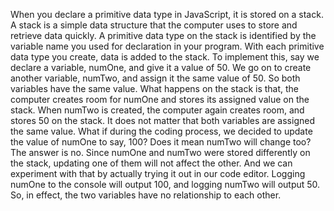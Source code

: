 When you declare a primitive data type in JavaScript, it is stored on a stack. A stack is a simple data structure that the computer uses to store and retrieve data quickly.
A primitive data type on the stack is identified by the variable name you used for declaration in your program. With each primitive data type you create, data is added to the stack.
To implement this, say we declare a variable, numOne, and give it a value of 50. We go on to create another variable, numTwo, and assign it the same value of 50. So both variables have the same value.
What happens on the stack is that, the computer creates room for numOne and stores its assigned value on the stack. When numTwo is created, the computer again creates room, and stores 50 on the stack. It does not matter that both variables are assigned the same value.
What if during the coding process, we decided to update the value of numOne to say, 100? Does it mean numTwo will change too? The answer is no.
Since numOne and numTwo were stored differently on the stack, updating one of them will not affect the other. And we can experiment with that by actually trying it out in our code editor.
Logging numOne to the console will output 100, and logging numTwo will output 50. So, in effect, the two variables have no relationship to each other.
